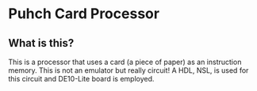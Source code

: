 # Puhch Card Processor
## What is this?
This is a processor that uses a card (a piece of paper) as an instruction memory. This is not an emulator but really circuit! A HDL, NSL, is used for this circuit and DE10-Lite board is employed.
